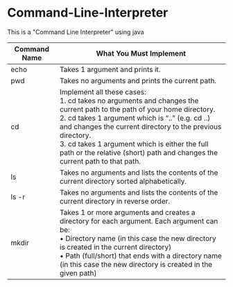 # Command-Line-Interpreter
This is a "Command Line Interpreter" using java

| Command Name | What You Must Implement |
|--------------|-------------------------|
| echo | Takes 1 argument and prints it. |
| pwd | Takes no arguments and prints the current path. |
| cd | Implement all these cases:<br/>1. cd takes no arguments and changes the current path to the path of your home directory.<br/>2. cd takes 1 argument which is “..” (e.g. cd ..) and changes the current directory to the previous directory.<br/>3. cd takes 1 argument which is either the full path or the relative (short) path and changes the current path to that path. |
| ls | Takes no arguments and lists the contents of the current directory sorted alphabetically. |
| ls -r | Takes no arguments and lists the contents of the current directory in reverse order. |
| mkdir | Takes 1 or more arguments and creates a directory for each argument. Each argument can be:<br/>• Directory name (in this case the new directory is created in the current directory)<br/>• Path (full/short) that ends with a directory name (in this case the new directory is created in the given path) |
